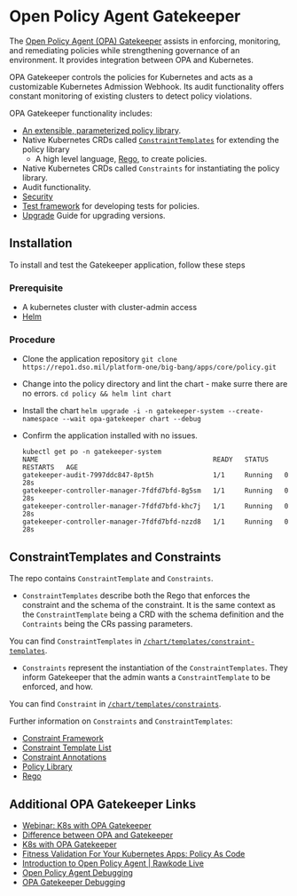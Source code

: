 # Open Policy Agent Gatekeeper

The [Open Policy Agent (OPA) Gatekeeper](https://github.com/open-policy-agent/gatekeeper) assists in enforcing, monitoring, and remediating policies while strengthening governance of an environment. It provides integration between OPA and Kubernetes.

OPA Gatekeeper controls the policies for Kubernetes and acts as a customizable Kubernetes Admission Webhook. Its audit functionality offers constant monitoring of existing clusters to detect policy violations.

OPA Gatekeeper functionality includes:

- [An extensible, parameterized policy library](./docs/policylibrary.md).
- Native Kubernetes CRDs called [`ConstraintTemplates`](./docs/constraint-templates.md) for extending the policy library
  - A high level language, [Rego](./docs/rego.md), to create policies.
- Native Kubernetes CRDs called `Constraints` for instantiating the policy library.
- Audit functionality.
- [Security](./docs/security.md)
- [Test framework](./docs/test.md) for developing tests for policies.
- [Upgrade](./docs/upgrade.md) Guide for upgrading versions.

## Installation

To install and test the Gatekeeper application, follow these steps

### Prerequisite

- A kubernetes cluster with cluster-admin access
- [Helm](https://helm.sh/docs/intro/install/)

### Procedure

- Clone the application repository
   `git clone https://repo1.dso.mil/platform-one/big-bang/apps/core/policy.git`
- Change into the policy directory and lint the chart  - make surre there are no errors.
   `cd policy && helm lint chart`
- Install the chart
    `helm upgrade -i -n gatekeeper-system --create-namespace --wait opa-gatekeeper chart --debug`
- Confirm the application installed with no issues.

    ```shell
    kubectl get po -n gatekeeper-system
    NAME                                            READY   STATUS    RESTARTS   AGE
    gatekeeper-audit-7997ddc847-8pt5h               1/1     Running   0          28s
    gatekeeper-controller-manager-7fdfd7bfd-8g5sm   1/1     Running   0          28s
    gatekeeper-controller-manager-7fdfd7bfd-khc7j   1/1     Running   0          28s
    gatekeeper-controller-manager-7fdfd7bfd-nzzd8   1/1     Running   0          28s
    ```

## ConstraintTemplates and Constraints

The repo contains `ConstraintTemplate` and `Constraints`.

- `ConstraintTemplates` describe both the Rego that enforces the constraint and the schema of the constraint. It is the same context as the `ConstraintTemplate` being a CRD with the schema definition and the `Contraints` being the CRs passing parameters.

You can find `ConstraintTemplates` in [`/chart/templates/constraint-templates`](./chart/templates/constraint-templates).

- `Constraints` represent the instantiation of the `ConstraintTemplates`. They inform Gatekeeper that the admin wants a `ConstraintTemplate` to be enforced, and how.

You can find `Constraint` in [`/chart/templates/constraints`](./chart/templates/constraints).

Further information on `Constraints` and `ConstraintTemplates`:

- [Constraint Framework](./docs/constraint-framework.md)
- [Constraint Template List](./docs/constraint-templates.md)
- [Constraint Annotations](./docs/constraint-annotations.md)
- [Policy Library](./docs/policylibrary.md)
- [Rego](./docs/rego.md)

## Additional OPA Gatekeeper Links

- [Webinar: K8s with OPA Gatekeeper](https://www.youtube.com/watch?v=v4wJE3I8BYM)
- [Difference between OPA and Gatekeeper](https://www.infracloud.io/blogs/opa-and-gatekeeper/)
- [K8s with OPA Gatekeeper](https://www.youtube.com/watch?v=v4wJE3I8BYM&t=2735s)
- [Fitness Validation For Your Kubernetes Apps: Policy As Code](https://itnext.io/fitness-validation-for-your-kubernetes-apps-policy-as-code-7fad698e7dec)
- [Introduction to Open Policy Agent | Rawkode Live](https://www.youtube.com/watch?v=ejH4EzmL7e0)
- [Open Policy Agent Debugging](https://www.openpolicyagent.org/docs/latest/kubernetes-debugging/)
- [OPA Gatekeeper Debugging](https://open-policy-agent.github.io/gatekeeper/website/docs/debug/)
